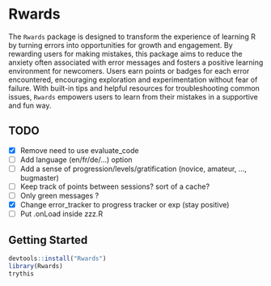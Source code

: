 # Rwards

The `Rwards` package is designed to transform the experience of learning R by turning errors into opportunities for growth and engagement. By rewarding users for making mistakes, this package aims to reduce the anxiety often associated with error messages and fosters a positive learning environment for newcomers. Users earn points or badges for each error encountered, encouraging exploration and experimentation without fear of failure. With built-in tips and helpful resources for troubleshooting common issues, `Rwards` empowers users to learn from their mistakes in a supportive and fun way.

## TODO
- [x] Remove need to use evaluate_code
- [ ] Add language (en/fr/de/...) option
- [ ] Add a sense of progression/levels/gratification (novice, amateur, ..., bugmaster)
- [ ] Keep track of points between sessions? sort of a cache?
- [ ] Only green messages ? 
- [x] Change error_tracker to progress tracker or exp (stay positive)
- [ ] Put .onLoad inside zzz.R

## Getting Started

```r
devtools::install("Rwards")
library(Rwards)
trythis
```
